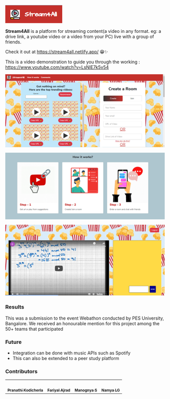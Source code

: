 ![Image](src/assets/logo.jpg)

**Stream4All** is a platform for streaming content(a video in any format. eg: a drive link, a youtube video or a video from your PC) live with a group of friends.

Check it out at https://stream4all.netlify.app/ 😁✨

This is a video demonstration to guide you through the working : https://www.youtube.com/watch?v=LsNlE7k5v54

![Image](src/assets/landing.png)

![Image](src/assets/script.PNG)

![Image](src/assets/theatre.PNG)

### Results
This was a submission to the event Webathon conducted by PES University, Bangalore.
We received an honourable mention for this project among the 50+ teams that participated

### Future
- Integration can be done with music APIs such as Spotify
- This can also be extended to a peer study platform

### Contributors

<table>
  <tr>
     <td align="center"><a href="https://github.com/Pranathi-star"><img src="https://avatars3.githubusercontent.com/u/52571012?s=400&u=1071c26859f6f48b811595ef718542538a04e8d5&v=4" width="100px;" alt=""/><br /><sub><b>Pranathi Kodicherla</b></sub></a></td>
      <td align="center"><a href="https://github.com/FaryalAjradh"><img src="https://avatars0.githubusercontent.com/u/19347415?s=400&v=4" width="100px;" alt=""/><br /><sub><b>Fariyal Ajrad</b></sub></a></td>
      <td align="center"><a href="https://github.com/Manognya5"><img src="https://avatars1.githubusercontent.com/u/73352576?s=400&v=4" width="100px;" alt=""/><br /><sub><b>Manognya S</b></sub></a></td>
      <td align="center"><a href="https://github.com/Namyalg"><img src="https://avatars0.githubusercontent.com/u/53875297?s=400&v=4" width="100px;" alt=""/><br /><sub><b>Namya LG</b></sub></a></td>
   
  </tr>
  </table>
